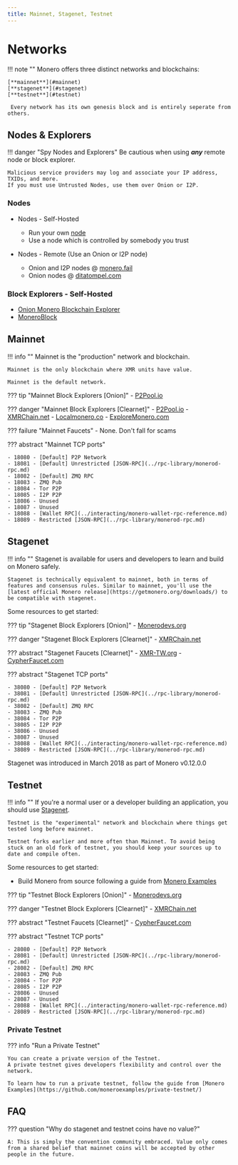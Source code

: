 ```yaml
---
title: Mainnet, Stagenet, Testnet
---
```

# Networks

!!! note ""
    Monero offers three distinct networks and blockchains:

    [**mainnet**](#mainnet)    
    [**stagenet**](#stagenet)    
    [**testnet**](#testnet)    

     Every network has its own genesis block and is entirely seperate from others.

## Nodes & Explorers

!!! danger "Spy Nodes and Explorers"
    Be cautious when using **_any_** remote node or block explorer.

    Malicious service providers may log and associate your IP address, TXIDs, and more.
    If you must use Untrusted Nodes, use them over Onion or I2P.


### Nodes

- Nodes - Self-Hosted
    - Run your own [node](../interacting/download-monero-binaries.md)
    - Use a node which is controlled by somebody you trust

- Nodes - Remote (Use an Onion or I2P node)
    - Onion and I2P nodes @ [monero.fail](https://monero.fail/)
    - Onion nodes @ [ditatompel.com](https://xmr.ditatompel.com/remote-nodes/)

### Block Explorers - Self-Hosted

- [Onion Monero Blockchain Explorer](https://github.com/moneroexamples/onion-monero-blockchain-explorer/)
- [MoneroBlock](https://github.com/duggavo/MoneroBlock/)


## Mainnet

!!! info ""
    Mainnet is the "production" network and blockchain.

    Mainnet is the only blockchain where XMR units have value.

    Mainnet is the default network.

??? tip "Mainnet Block Explorers [Onion]"
    - [P2Pool.io](http://yucmgsbw7nknw7oi3bkuwudvc657g2xcqahhbjyewazusyytapqo4xid.onion/explorer/)

??? danger "Mainnet Block Explorers [Clearnet]"
    - [P2Pool.io](https://p2pool.io/explorer/)
    - [XMRChain.net](https://xmrchain.net/)
    - [Localmonero.co](https://localmonero.co/blocks/)
    - [ExploreMonero.com](https://www.exploremonero.com/)

??? failure "Mainnet Faucets"
    - None. Don't fall for scams

??? abstract "Mainnet TCP ports"

    - 18080 - [Default] P2P Network
    - 18081 - [Default] Unrestricted [JSON-RPC](../rpc-library/monerod-rpc.md)
    - 18082 - [Default] ZMQ RPC
    - 18083 - ZMQ Pub
    - 18084 - Tor P2P
    - 18085 - I2P P2P
    - 18086 - Unused
    - 18087 - Unused
    - 18088 - [Wallet RPC](../interacting/monero-wallet-rpc-reference.md)
    - 18089 - Restricted [JSON-RPC](../rpc-library/monerod-rpc.md)

## Stagenet

!!! info ""
    Stagenet is available for users and developers to learn and build on Monero safely.

    Stagenet is technically equivalent to mainnet, both in terms of features and consensus rules. Similar to mainnet, you'll use the [latest official Monero release](https://getmonero.org/downloads/) to be compatible with stagenet.

Some resources to get started:

??? tip "Stagenet  Block Explorers [Onion]"
    - [Monerodevs.org](http://bhqzadcvfcuwwnvf5hws5zwzjgvfuarqbah5ruhyxuxhaoklsy35wdqd.onion/)

??? danger "Stagenet Block Explorers [Clearnet]"
    - [XMRChain.net](https://stagenet.xmrchain.net/)

??? abstract "Stagenet Faucets [Clearnet]"
    - [XMR-TW.org](https://stagenet-faucet.xmr-tw.org/)
    - [CypherFaucet.com](https://cypherfaucet.com/xmr-stagenet)

??? abstract "Stagenet TCP ports"

    - 38080 - [Default] P2P Network
    - 38081 - [Default] Unrestricted [JSON-RPC](../rpc-library/monerod-rpc.md)
    - 38082 - [Default] ZMQ RPC
    - 38083 - ZMQ Pub
    - 38084 - Tor P2P
    - 38085 - I2P P2P
    - 38086 - Unused
    - 38087 - Unused
    - 38088 - [Wallet RPC](../interacting/monero-wallet-rpc-reference.md)
    - 38089 - Restricted [JSON-RPC](../rpc-library/monerod-rpc.md)

Stagenet was introduced in March 2018 as part of Monero v0.12.0.0

## Testnet

!!! info ""
    If you're a normal user or a developer building an application, you should use [Stagenet](#stagenet).

    Testnet is the "experimental" network and blockchain where things get tested long before mainnet.

    Testnet forks earlier and more often than Mainnet. To avoid being stuck on an old fork of testnet, you should keep your sources up to date and compile often.

Some resources to get started:

- Build Monero from source following a guide from [Monero Examples](https://github.com/moneroexamples/monero-compilation/)

??? tip "Testnet Block Explorers [Onion]"
    - [Monerodevs.org](http://ol7qm5adjeugpwkbrcnnnshsihmkhidaaoim35duhfdmj4gihaiapkid.onion/)

??? danger "Testnet Block Explorers [Clearnet]"
    - [XMRChain.net](https://testnet.xmrchain.net/)

??? abstract "Testnet Faucets [Clearnet]"
    - [CypherFaucet.com](https://cypherfaucet.com/xmr-testnet)

??? abstract "Testnet TCP ports"

    - 28080 - [Default] P2P Network
    - 28081 - [Default] Unrestricted [JSON-RPC](../rpc-library/monerod-rpc.md)
    - 28082 - [Default] ZMQ RPC
    - 28083 - ZMQ Pub
    - 28084 - Tor P2P
    - 28085 - I2P P2P
    - 28086 - Unused
    - 28087 - Unused
    - 28088 - [Wallet RPC](../interacting/monero-wallet-rpc-reference.md)
    - 28089 - Restricted [JSON-RPC](../rpc-library/monerod-rpc.md)

### Private Testnet
??? info "Run a Private Testnet"

    You can create a private version of the Testnet.    
    A private testnet gives developers flexibility and control over the network.

    To learn how to run a private testnet, follow the guide from [Monero Examples](https://github.com/moneroexamples/private-testnet/)

## FAQ

??? question "Why do stagenet and testnet coins have no value?"

    A: This is simply the convention community embraced. Value only comes from a shared belief that mainnet coins will be accepted by other people in the future.
